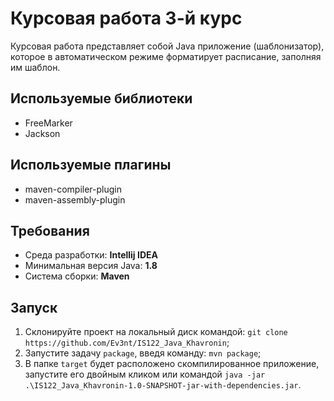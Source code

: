 # Курсовая работа 3-й курс

Курсовая работа представляет собой Java приложение (шаблонизатор), которое в автоматическом режиме форматирует расписание, заполняя им шаблон.

## Используемые библиотеки

* FreeMarker
* Jackson

## Используемые плагины

* maven-compiler-plugin
* maven-assembly-plugin

## Требования

* Среда разработки: **Intellij IDEA**
* Минимальная версия Java: **1.8**
* Система сборки: **Maven**

## Запуск

1. Склонируйте проект на локальный диск командой: `git clone https://github.com/Ev3nt/IS122_Java_Khavronin`;
2. Запустите задачу `package`, введя команду: `mvn package`;
3. В папке `target` будет расположено скомпилированное приложение, запустите его двойным кликом или командой `java -jar .\IS122_Java_Khavronin-1.0-SNAPSHOT-jar-with-dependencies.jar`.